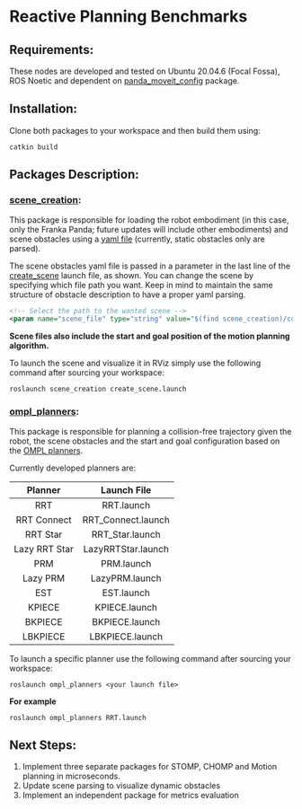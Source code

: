 # Reactive Planning Benchmarks
## Requirements:
These nodes are developed and tested on Ubuntu 20.04.6 (Focal Fossa), ROS Noetic and dependent on [panda_moveit_config](https://github.com/moveit/panda_moveit_config) package.

## Installation:
Clone both packages to your workspace and then build them using:
```
catkin build
```

## Packages Description:

### [scene_creation](scene_creation):
This package is responsible for loading the robot embodiment (in this case, only the Franka Panda; future updates will include other embodiments) and scene obstacles using a [yaml file](scene_creation/config/example_scene.yaml) (currently, static obstacles only are parsed).

The scene obstacles yaml file is passed in a parameter in the last line of the [create_scene](scene_creation/launch/create_scene.launch) launch file, as shown. You can change the scene by specifying which file path you want. Keep in mind to maintain the same structure of obstacle description to have a proper yaml parsing.

```xml
<!-- Select the path to the wanted scene -->
<param name="scene_file" type="string" value="$(find scene_creation)/config/example_scene.yaml" />
```

**Scene files also include the start and goal position of the motion planning algorithm.**



To launch the scene and visualize it in RViz simply use the following command after sourcing your workspace:
```
roslaunch scene_creation create_scene.launch
```

### [ompl_planners](ompl_planners):
This package is responsible for planning a collision-free trajectory given the robot, the scene obstacles and the start and goal configuration based on the [OMPL planners](https://ompl.kavrakilab.org/planners.html).

Currently developed planners are:
<div align="center">
  
|Planner      | Launch File       |
|:-----------:|:-----------------:|
|RRT          |RRT.launch         |
|RRT Connect  |RRT_Connect.launch |
|RRT Star     |RRT_Star.launch    |
|Lazy RRT Star|LazyRRTStar.launch |
|PRM          |PRM.launch         |
|Lazy PRM     |LazyPRM.launch     |
|EST          |EST.launch         |
|KPIECE       |KPIECE.launch      |
|BKPIECE      |BKPIECE.launch     |
|LBKPIECE     |LBKPIECE.launch    |

</div>

To launch a specific planner use the following command after sourcing your workspace:
```
roslaunch ompl_planners <your launch file>
```
**For example**
```
roslaunch ompl_planners RRT.launch
```

## Next Steps:
1. Implement three separate packages for STOMP, CHOMP and Motion planning in microseconds.
2. Update scene parsing to visualize dynamic obstacles
3. Implement an independent package for metrics evaluation
